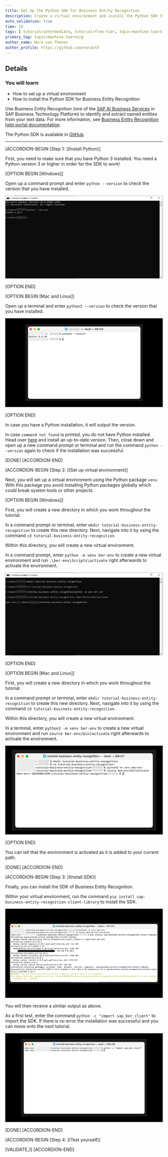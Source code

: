 ```yaml
---
title: Set Up the Python SDK for Business Entity Recognition
description: Create a virtual environment and install the Python SDK (Software Development Kit) for Business Entity Recognition.
auto_validation: true
time: 15
tags: [ tutorial>intermediate, tutorial>free-tier, topic>machine-learning, topic>artificial-intelligence, topic>cloud, software-product>sap-business-technology-platform, software-product>sap-ai-business-services, software-product>business-entity-recognition]
primary_tag: topic>machine-learning
author_name: Nora von Thenen
author_profile: https://github.com/noravth
---
```


## Details
### You will learn
  - How to set up a virtual environment  
  - How to install the Python SDK for Business Entity Recognition

Use Business Entity Recognition (one of the [SAP AI Business Services](https://help.sap.com/docs/SAP_AI_BUS) in SAP Business Technology Platform) to identify and extract named entities from your text data. For more information, see [Business Entity Recognition help portal documentation](https://help.sap.com/docs/Business_Entity_Recognition).

The Python SDK is available in [GitHub](https://github.com/SAP/business-entity-recognition-client-library).

---

[ACCORDION-BEGIN [Step 1: ](Install Python)]

First, you need to make sure that you have Python 3 installed. You need a Python version 3 or higher in order for the SDK to work!

[OPTION BEGIN [Windows]]

Open up a command prompt and enter `python --version` to check the version that you have installed.

![Python Version](python_version_windows.jpg)

[OPTION END]

[OPTION BEGIN [Mac and Linux]]

Open up a terminal and enter `python3 --version` to check the version that you have installed.

![Python Version](python_version.png)

[OPTION END]

In case you have a Python installation, it will output the version.

In case `command not found` is printed, you do not have Python installed. Head over [here](https://www.python.org/downloads/) and install an up-to-date version. Then, close down and open up a new command prompt or terminal and run the command `python --version` again to check if the installation was successful.

[DONE]
[ACCORDION-END]

[ACCORDION-BEGIN [Step 2: ](Set up virtual environment)]

Next, you will set up a virtual environment using the Python package `venv`. With this package you avoid installing Python packages globally which could break system tools or other projects.

[OPTION BEGIN [Windows]]

First, you will create a new directory in which you work throughout the tutorial.

In a command prompt or terminal, enter `mkdir tutorial-business-entity-recognition` to create this new directory. Next, navigate into it by using the command `cd tutorial-business-entity-recognition`.

Within this directory, you will create a new virtual environment.

In a command prompt, enter `python -m venv ber-env` to create a new virtual environment and run `.\ber-env\Scripts\activate` right afterwards to activate the environment.

![Activate virtual environment](activate_venv_windows.jpg)

[OPTION END]

[OPTION BEGIN [Mac and Linux]]

First, you will create a new directory in which you work throughout the tutorial.

In a command prompt or terminal, enter `mkdir tutorial-business-entity-recognition` to create this new directory. Next, navigate into it by using the command `cd tutorial-business-entity-recognition`.

Within this directory, you will create a new virtual environment.

In a terminal, enter `python3 -m venv ber-env` to create a new virtual environment and run `source ber-env/bin/activate` right afterwards to activate the environment.

![Activate virtual environment](activate_venv.png)

[OPTION END]

You can tell that the environment is activated as it is added to your current path.

[DONE]
[ACCORDION-END]


[ACCORDION-BEGIN [Step 3: ](Install SDK)]

Finally, you can install the SDK of Business Entity Recognition.

Within your virtual environment, run the command `pip install sap-business-entity-recognition-client-library` to install the SDK.

![Install SDK](install_sdk.png)

You will then receive a similar output as above.

As a first test, enter the command `python -c "import sap_ber_client"` to import the SDK. If there is no error the installation was successful and you can move onto the next tutorial.

![Import SDK](import_sdk.png)

[DONE]
[ACCORDION-END]

[ACCORDION-BEGIN [Step 4: ](Test yourself)]

[VALIDATE_1]
[ACCORDION-END]
